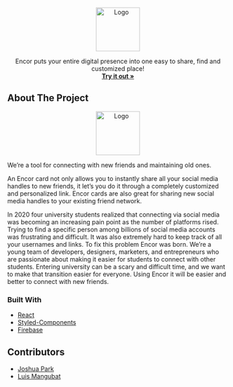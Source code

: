 <!-- PROJECT LOGO -->
<br />
<p align="center">
  <a href="https://encor.cc/">
    <img src="https://github.com/JoshParkSJ/encor/blob/master/src/assets/images/logo.svg" alt="Logo" width="100" height="100">
  </a>

  <p align="center">
    Encor puts your entire digital presence into one easy to share, find and customized place!
    <br />
    <a href="https://encor.cc/"><strong>Try it out »</strong></a>
  </p>
</p>


<!-- ABOUT THE PROJECT -->
## About The Project

<p align="center">
    <img src="https://github.com/JoshParkSJ/encor/blob/master/assets/home_screenshot.png" alt="Logo" width="100" height="100">
</p>

We’re a tool for connecting with new friends and maintaining old ones.

An Encor card not only allows you to instantly share all your social media handles to new friends, it let’s you do it through a completely customized and personalized link. Encor cards are also great for sharing new social media handles to your existing friend network.

In 2020 four university students realized that connecting via social media was becoming an increasing pain point as the number of platforms rised. Trying to find a specific person among billions of social media accounts was frustrating and difficult. It was also extremely hard to keep track of all your usernames and links. To fix this problem Encor was born. We’re a young team of developers, designers, marketers, and entrepreneurs who are passionate about making it easier for students to connect with other students. Entering university can be a scary and difficult time, and we want to make that transition easier for everyone. Using Encor it will be easier and better to connect with new friends.

### Built With

* [React](https://reactjs.org)
* [Styled-Components](https://styled-components.com)
* [Firebase](https://firebase.google.com)

## Contributors
* [Joshua Park](https://github.com/JoshParkSJ)
* [Luis Mangubat](https://github.com/luismangubat)

